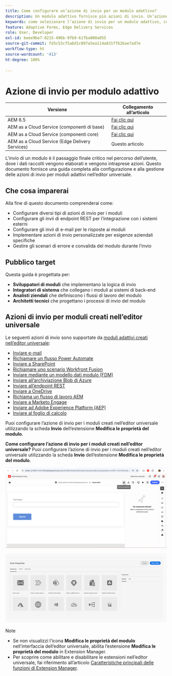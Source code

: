 ```yaml
---
title: Come configurare un’azione di invio per un modulo adattivo?
description: Un modulo adattivo fornisce più azioni di invio. Un’azione di invio definisce il modo in cui un modulo adattivo viene elaborato dopo l’invio. Puoi utilizzare le azioni di invio incorporate o crearne di personalizzate.
keywords: come selezionare l’azione di invio per un modulo adattivo, collegare un modulo adattivo a un elenco di sharepoint, collegare un modulo adattivo a una libreria di documenti di sharepoint, collegare un modulo adattivo a un modello dati modulo (FDM)
feature: Adaptive Forms, Edge Delivery Services
role: User, Developer
exl-id: beee9be7-8215-496b-9fb9-61fba000a055
source-git-commit: fd3c53cf5a6d1c097a5ea114a831ff626ae7ad7e
workflow-type: ht
source-wordcount: '413'
ht-degree: 100%

---
```


# Azione di invio per modulo adattivo

| Versione | Collegamento all’articolo |
|---------|-----------------------------|
| AEM 6.5 | [Fai clic qui](https://experienceleague.adobe.com/docs/experience-manager-65/forms/adaptive-forms-basic-authoring/configuring-submit-actions.html?lang=it) |
| AEM as a Cloud Service (componenti di base) | [Fai clic qui](/help/forms/configuring-submit-actions.md) |
| AEM as a Cloud Service (componenti core) | [Fai clic qui](/help/forms/configure-submit-actions-core-components.md) |
| AEM as a Cloud Service (Edge Delivery Services) | Questo articolo |


L’invio di un modulo è il passaggio finale critico nel percorso dell’utente, dove i dati raccolti vengono elaborati e vengono intraprese azioni. Questo documento fornisce una guida completa alla configurazione e alla gestione delle azioni di invio per moduli adattivi nell’editor universale.

## Che cosa imparerai

Alla fine di questo documento comprenderai come:

- Configurare diversi tipi di azioni di invio per i moduli
- Configurare gli invii di endpoint REST per l’integrazione con i sistemi esterni
- Configurare gli invii di e-mail per le risposte ai moduli
- Implementare azioni di invio personalizzate per esigenze aziendali specifiche
- Gestire gli scenari di errore e convalida del modulo durante l’invio

## Pubblico target

Questa guida è progettata per:

- **Sviluppatori di moduli** che implementano la logica di invio
- **Integratori di sistema** che collegano i moduli ai sistemi di back-end
- **Analisti ziendali** che definiscono i flussi di lavoro del modulo
- **Architetti tecnici** che progettano i processi di invio del modulo

## Azioni di invio per moduli creati nell’editor universale

Le seguenti azioni di invio sono supportate da [moduli adattivi creati nell’editor universale](/help/edge/docs/forms/universal-editor/create-forms.md):

- [Inviare e-mail](/help/forms/configure-submit-action-send-email.md)
- [Richiamare un flusso Power Automate](/help/forms/forms-microsoft-power-automate-integration.md)
- [Inviare a SharePoint](/help/forms/configure-submit-action-sharepoint.md)
- [Richiamare uno scenario Workfront Fusion](/help/forms/submit-adaptive-form-to-workfront-fusion.md)
- [Inviare mediante un modello dati modulo (FDM)](/help/forms/integrate-adaptive-form-with-fdm.md)
- [Inviare all’archiviazione Blob di Azure](/help/forms/configure-submit-action-azure-blob-storage.md)
- [Inviare all’endpoint REST](/help/forms/configure-submit-action-restpoint.md)
- [Inviare a OneDrive](/help/forms/configure-submit-action-onedrive.md)
- [Richiama un flusso di lavoro AEM](/help/forms/configure-submit-action-workflow.md)
- [Inviare a Marketo Engage](/help/forms/submit-adaptive-form-to-marketo-engage.md)
- [Inviare ad Adobe Experience Platform (AEP)](/help/forms/aem-forms-aep-connector.md)
- [Inviare al foglio di calcolo](/help/forms/forms-submission-service.md)

<!--You can also submit an Adaptive Form in the Universal Editor to other storage or CRM integrations:

* [Connect Adaptive Form to Salesforce](/help/forms/aem-forms-salesforce-integration.md)
* [Connect an Adaptive Form to Microsoft&reg; Dynamics OData](/help/forms/ms-dynamics-odata-configuration.md)-->

Puoi configurare l’azione di invio per i moduli creati nell’editor universale utilizzando la scheda **Invio** dell’estensione **Modifica le proprietà del modulo**.

**Come configurare l’azione di invio per i moduli creati nell’editor universale?**
Puoi configurare l’azione di invio per i moduli creati nell’editor universale utilizzando la scheda **Invio** dell’estensione **Modifica le proprietà del modulo**.

![Icona delle proprietà del modulo](/help/forms/assets/ue-form-properties-icon.png)

![Procedura guidata proprietà modulo](/help/edge/docs/forms/universal-editor/assets/form-properties-ue.png)

>[!NOTE]
>
> - Se non visualizzi l’icona **Modifica le proprietà del modulo** nell’interfaccia dell’editor universale, abilita l’estensione **Modifica le proprietà del modulo** in Extension Manager.
> - Per scoprire come abilitare e disabilitare le estensioni nell’editor universale, fai riferimento all’articolo [Caratteristiche principali delle funzioni di Extension Manager](https://developer.adobe.com/uix/docs/extension-manager/feature-highlights/#enablingdisabling-extensions).
